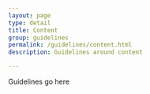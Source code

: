 ```yaml
---
layout: page
type: detail
title: Content
group: guidelines
permalink: /guidelines/content.html
description: Guidelines around content

---
```


Guidelines go here
